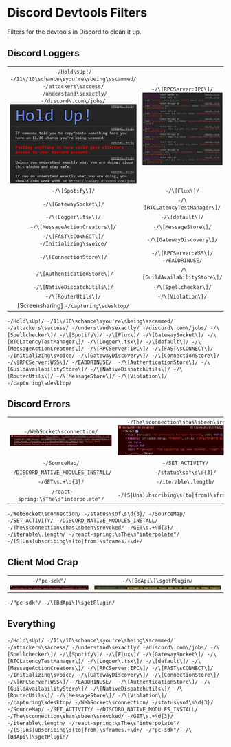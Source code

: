 # Discord Devtools Filters

Filters for the devtools in Discord to clean it up.

## Discord Loggers

| | |
|:-:|:-:|
| `-/Hold\sUp!/ -/11\/10\schance\syou're\sbeing\sscammed/ -/attackers\saccess/ -/understand\sexactly/ -/discord\.com\/jobs/` ![](https://github.com/Kyza/discord-devtools-filters/blob/master/media/DiscordDevelopment_8SzhkAcAWa.png) | `-/\[RPCServer:IPC\]/` ![](https://github.com/Kyza/discord-devtools-filters/blob/master/media/RPCServerIPC.png) |
| `-/\[Spotify\]/` | `-/\[Flux\]/` |
| `-/\[GatewaySocket\]/` | `-/\[RTCLatencyTestManager\]/` |
| `-/\[Logger\.tsx\]/` | `-/\[default\]/` |
| `-/\[MessageActionCreators\]/` | `-/\[MessageStore\]/` |
| `-/\[FAST\sCONNECT\]/ -/Initializing\svoice/` | `-/\[GatewayDiscovery\]/` |
| `-/\[ConnectionStore\]/` | `-/\[RPCServer:WSS\]/ -/EADDRINUSE/` |
| `-/\[AuthenticationStore\]/` | `-/\[GuildAvailabilityStore\]/` |
| `-/\[NativeDispatchUtils\]/` | `-/\[Spellchecker\]/` |
| `-/\[RouterUtils\]/` | `-/\[Violation\]/` |
|  [Screensharing] `-/capturing\sdesktop/` |

```regex
-/Hold\sUp!/ -/11\/10\schance\syou're\sbeing\sscammed/ -/attackers\saccess/ -/understand\sexactly/ -/discord\.com\/jobs/ -/\[Spellchecker\]/ -/\[Spotify\]/ -/\[Flux\]/ -/\[GatewaySocket\]/ -/\[RTCLatencyTestManager\]/ -/\[Logger\.tsx\]/ -/\[default\]/ -/\[MessageActionCreators\]/ -/\[RPCServer:IPC\]/ -/\[FAST\sCONNECT\]/ -/Initializing\svoice/ -/\[GatewayDiscovery\]/ -/\[ConnectionStore\]/ -/\[RPCServer:WSS\]/ -/EADDRINUSE/  -/\[AuthenticationStore\]/ -/\[GuildAvailabilityStore\]/ -/\[NativeDispatchUtils\]/ -/\[RouterUtils\]/ -/\[MessageStore\]/ -/\[Violation\]/ -/capturing\sdesktop/
```

## Discord Errors

| | |
|:-:|:-:|
| `-/WebSocket\sconnection/` ![](https://github.com/Kyza/discord-devtools-filters/blob/master/media/Discord_kEQ9HvoxiO.png) | `-/The\sconnection\shas\sbeen\srevoked/` ![](https://github.com/Kyza/discord-devtools-filters/blob/master/media/DiscordCanary_gOz21e3NMf.png) |
| `-/SourceMap/` | `-/SET_ACTIVITY/` |
| `-/DISCORD_NATIVE_MODULES_INSTALL/` | `-/status\sof\s\d{3}/` |
| `-/GET\s.+\d{3}/` | `-/iterable\.length/` |
| `-/react-spring:\sThe\s"interpolate"/` | `-/(S\|Uns)ubscribing\s(to\|from)\sframes.+\d+/` |

```regex
-/WebSocket\sconnection/ -/status\sof\s\d{3}/ -/SourceMap/ -/SET_ACTIVITY/ -/DISCORD_NATIVE_MODULES_INSTALL/ -/The\sconnection\shas\sbeen\srevoked/ -/GET\s.+\d{3}/ -/iterable\.length/ -/react-spring:\sThe\s"interpolate"/ -/(S|Uns)ubscribing\s(to|from)\sframes.+\d+/
```

## Client Mod Crap

|  |  |
|:-:|:-:|
| `-/"pc-sdk"/` ![](https://github.com/Kyza/discord-devtools-filters/blob/master/media/DiscordCanary_wqy6WuWcKX.png) | `-/\[BdApi\]\sgetPlugin/` ![](https://github.com/Kyza/discord-devtools-filters/blob/master/media/getPlugin.png) |

```regex
-/"pc-sdk"/ -/\[BdApi\]\sgetPlugin/
```

## Everything

```regex
-/Hold\sUp!/ -/11\/10\schance\syou're\sbeing\sscammed/ -/attackers\saccess/ -/understand\sexactly/ -/discord\.com\/jobs/ -/\[Spellchecker\]/ -/\[Spotify\]/ -/\[Flux\]/ -/\[GatewaySocket\]/ -/\[RTCLatencyTestManager\]/ -/\[Logger\.tsx\]/ -/\[default\]/ -/\[MessageActionCreators\]/ -/\[RPCServer:IPC\]/ -/\[FAST\sCONNECT\]/ -/Initializing\svoice/ -/\[GatewayDiscovery\]/ -/\[ConnectionStore\]/ -/\[RPCServer:WSS\]/ -/EADDRINUSE/  -/\[AuthenticationStore\]/ -/\[GuildAvailabilityStore\]/ -/\[NativeDispatchUtils\]/ -/\[RouterUtils\]/ -/\[MessageStore\]/ -/\[Violation\]/ -/capturing\sdesktop/ -/WebSocket\sconnection/ -/status\sof\s\d{3}/ -/SourceMap/ -/SET_ACTIVITY/ -/DISCORD_NATIVE_MODULES_INSTALL/ -/The\sconnection\shas\sbeen\srevoked/ -/GET\s.+\d{3}/ -/iterable\.length/ -/react-spring:\sThe\s"interpolate"/ -/(S|Uns)ubscribing\s(to|from)\sframes.+\d+/ -/"pc-sdk"/ -/\[BdApi\]\sgetPlugin/
```
